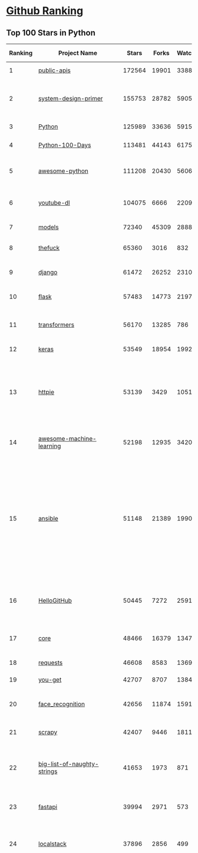 [Github Ranking](../README.md)
==========

## Top 100 Stars in Python

| Ranking | Project Name | Stars | Forks | Watcher | Language | Pull Requests | Open Issues | Vulnerabulities | Description | Create At | Last Commit |
| ------- | ------------ | ----- | ----- | -------- | ----------- | ----------- | ----------- | ------- | ------- | ------- | ------- | 
| 1 | [public-apis](https://github.com/public-apis/public-apis) | 172564 | 19901 | 3388 | Python | 6 | 0 | A collective list of free APIs | 2016-03-20T23:49:42Z | 2021-12-28T21:55:57Z | 
| 2 | [system-design-primer](https://github.com/donnemartin/system-design-primer) | 155753 | 28782 | 5905 | Python | 143 | 0 | Learn how to design large-scale systems. Prep for the system design interview.  Includes Anki flashcards. | 2017-02-26T16:15:28Z | 2021-12-28T21:39:24Z | 
| 3 | [Python](https://github.com/TheAlgorithms/Python) | 125989 | 33636 | 5915 | Python | 14 | 0 | All Algorithms implemented in Python | 2016-07-16T09:44:01Z | 2021-12-28T21:52:25Z | 
| 4 | [Python-100-Days](https://github.com/jackfrued/Python-100-Days) | 113481 | 44143 | 6175 | Python | 443 | 0 | Python - 100天从新手到大师 | 2018-03-01T16:05:52Z | 2021-12-28T21:25:38Z | 
| 5 | [awesome-python](https://github.com/vinta/awesome-python) | 111208 | 20430 | 5606 | Python | 6 | 0 | A curated list of awesome Python frameworks, libraries, software and resources | 2014-06-27T21:00:06Z | 2021-12-28T21:58:17Z | 
| 6 | [youtube-dl](https://github.com/ytdl-org/youtube-dl) | 104075 | 6666 | 2209 | Python | 4061 | 0 | Command-line program to download videos from YouTube.com and other video sites | 2010-10-31T14:35:07Z | 2021-12-28T21:45:42Z | 
| 7 | [models](https://github.com/tensorflow/models) | 72340 | 45309 | 2888 | Python | 1124 | 0 | Models and examples built with TensorFlow | 2016-02-05T01:15:20Z | 2021-12-28T20:28:46Z | 
| 8 | [thefuck](https://github.com/nvbn/thefuck) | 65360 | 3016 | 832 | Python | 186 | 0 | Magnificent app which corrects your previous console command. | 2015-04-08T15:08:04Z | 2021-12-28T21:51:09Z | 
| 9 | [django](https://github.com/django/django) | 61472 | 26252 | 2310 | Python | 0 | 0 | The Web framework for perfectionists with deadlines. | 2012-04-28T02:47:18Z | 2021-12-28T20:17:40Z | 
| 10 | [flask](https://github.com/pallets/flask) | 57483 | 14773 | 2197 | Python | 18 | 0 | The Python micro framework for building web applications. | 2010-04-06T11:11:59Z | 2021-12-28T18:35:49Z | 
| 11 | [transformers](https://github.com/huggingface/transformers) | 56170 | 13285 | 786 | Python | 327 | 0 | 🤗 Transformers: State-of-the-art Machine Learning for Pytorch, TensorFlow, and JAX. | 2018-10-29T13:56:00Z | 2021-12-28T21:27:41Z | 
| 12 | [keras](https://github.com/keras-team/keras) | 53549 | 18954 | 1992 | Python | 201 | 0 | Deep Learning for humans | 2015-03-28T00:35:42Z | 2021-12-28T15:02:09Z | 
| 13 | [httpie](https://github.com/httpie/httpie) | 53139 | 3429 | 1051 | Python | 95 | 0 | As easy as /aitch-tee-tee-pie/ 🥧 Modern, user-friendly command-line HTTP client for the API era. JSON support, colors, sessions, downloads, plugins & more. https://twitter.com/httpie | 2012-02-25T12:39:13Z | 2021-12-28T21:16:07Z | 
| 14 | [awesome-machine-learning](https://github.com/josephmisiti/awesome-machine-learning) | 52198 | 12935 | 3420 | Python | 0 | 0 | A curated list of awesome Machine Learning frameworks, libraries and software. | 2014-07-15T19:11:19Z | 2021-12-28T20:27:02Z | 
| 15 | [ansible](https://github.com/ansible/ansible) | 51148 | 21389 | 1990 | Python | 1071 | 0 | Ansible is a radically simple IT automation platform that makes your applications and systems easier to deploy and maintain. Automate everything from code deployment to network configuration to cloud management, in a language that approaches plain English, using SSH, with no agents to install on remote systems. https://docs.ansible.com. | 2012-03-06T14:58:02Z | 2021-12-28T21:50:29Z | 
| 16 | [HelloGitHub](https://github.com/521xueweihan/HelloGitHub) | 50445 | 7272 | 2591 | Python | 7 | 0 | :octocat: 分享 GitHub 上有趣、入门级的开源项目。Share interesting, entry-level open source projects on GitHub. | 2016-05-04T06:24:11Z | 2021-12-28T18:51:43Z | 
| 17 | [core](https://github.com/home-assistant/core) | 48466 | 16379 | 1347 | Python | 1111 | 0 | :house_with_garden: Open source home automation that puts local control and privacy first. | 2013-09-17T07:29:48Z | 2021-12-28T21:31:38Z | 
| 18 | [requests](https://github.com/psf/requests) | 46608 | 8583 | 1369 | Python | 176 | 0 | A simple, yet elegant, HTTP library. | 2011-02-13T18:38:17Z | 2021-12-28T18:36:03Z | 
| 19 | [you-get](https://github.com/soimort/you-get) | 42707 | 8707 | 1384 | Python | 0 | 0 | :arrow_double_down: Dumb downloader that scrapes the web | 2012-08-20T15:53:36Z | 2021-12-28T18:06:40Z | 
| 20 | [face_recognition](https://github.com/ageitgey/face_recognition) | 42656 | 11874 | 1591 | Python | 641 | 0 | The world's simplest facial recognition api for Python and the command line | 2017-03-03T21:52:39Z | 2021-12-28T20:22:00Z | 
| 21 | [scrapy](https://github.com/scrapy/scrapy) | 42407 | 9446 | 1811 | Python | 492 | 0 | Scrapy, a fast high-level web crawling & scraping framework for Python. | 2010-02-22T02:01:14Z | 2021-12-28T20:18:59Z | 
| 22 | [big-list-of-naughty-strings](https://github.com/minimaxir/big-list-of-naughty-strings) | 41653 | 1973 | 871 | Python | 54 | 0 | The Big List of Naughty Strings is a list of strings which have a high probability of causing issues when used as user-input data. | 2015-08-08T20:57:20Z | 2021-12-28T16:01:26Z | 
| 23 | [fastapi](https://github.com/tiangolo/fastapi) | 39994 | 2971 | 573 | Python | 847 | 0 | FastAPI framework, high performance, easy to learn, fast to code, ready for production | 2018-12-08T08:21:47Z | 2021-12-28T21:58:26Z | 
| 24 | [localstack](https://github.com/localstack/localstack) | 37896 | 2856 | 499 | Python | 299 | 0 | 💻  A fully functional local AWS cloud stack. Develop and test your cloud & Serverless apps offline! | 2016-10-25T23:48:03Z | 2021-12-28T21:24:27Z | 
| 25 | [funNLP](https://github.com/fighting41love/funNLP) | 35720 | 10341 | 1399 | Python | 16 | 0 | 中英文敏感词、语言检测、中外手机/电话归属地/运营商查询、名字推断性别、手机号抽取、身份证抽取、邮箱抽取、中日文人名库、中文缩写库、拆字词典、词汇情感值、停用词、反动词表、暴恐词表、繁简体转换、英文模拟中文发音、汪峰歌词生成器、职业名称词库、同义词库、反义词库、否定词库、汽车品牌词库、汽车零件词库、连续英文切割、各种中文词向量、公司名字大全、古诗词库、IT词库、财经词库、成语词库、地名词库、历史名人词库、诗词词库、医学词库、饮食词库、法律词库、汽车词库、动物词库、中文聊天语料、中文谣言数据、百度中文问答数据集、句子相似度匹配算法集合、bert资源、文本生成&摘要相关工具、cocoNLP信息抽取工具、国内电话号码正则匹配、清华大学XLORE:中英文跨语言百科知识图谱、清华大学人工智能技术系列报告、自然语言生成、NLU太难了系列、自动对联数据及机器人、用户名黑名单列表、罪名法务名词及分类模型、微信公众号语料、cs224n深度学习自然语言处理课程、中文手写汉字识别、中文自然语言处理 语料/数据集、变量命名神器、分词语料库+代码、任务型对话英文数据集、ASR 语音数据集 + 基于深度学习的中文语音识别系统、笑声检测器、Microsoft多语言数字/单位/如日期时间识别包、中华新华字典数据库及api(包括常用歇后语、成语、词语和汉字)、文档图谱自动生成、SpaCy 中文模型、Common Voice语音识别数据集新版、神经网络关系抽取、基于bert的命名实体识别、关键词(Keyphrase)抽取包pke、基于医疗领域知识图谱的问答系统、基于依存句法与语义角色标注的事件三元组抽取、依存句法分析4万句高质量标注数据、cnocr：用来做中文OCR的Python3包、中文人物关系知识图谱项目、中文nlp竞赛项目及代码汇总、中文字符数据、speech-aligner: 从“人声语音”及其“语言文本”产生音素级别时间对齐标注的工具、AmpliGraph: 知识图谱表示学习(Python)库：知识图谱概念链接预测、Scattertext 文本可视化(python)、语言/知识表示工具：BERT & ERNIE、中文对比英文自然语言处理NLP的区别综述、Synonyms中文近义词工具包、HarvestText领域自适应文本挖掘工具（新词发现-情感分析-实体链接等）、word2word：(Python)方便易用的多语言词-词对集：62种语言/3,564个多语言对、语音识别语料生成工具：从具有音频/字幕的在线视频创建自动语音识别(ASR)语料库、构建医疗实体识别的模型（包含词典和语料标注）、单文档非监督的关键词抽取、Kashgari中使用gpt-2语言模型、开源的金融投资数据提取工具、文本自动摘要库TextTeaser: 仅支持英文、人民日报语料处理工具集、一些关于自然语言的基本模型、基于14W歌曲知识库的问答尝试--功能包括歌词接龙and已知歌词找歌曲以及歌曲歌手歌词三角关系的问答、基于Siamese bilstm模型的相似句子判定模型并提供训练数据集和测试数据集、用Transformer编解码模型实现的根据Hacker News文章标题自动生成评论、用BERT进行序列标记和文本分类的模板代码、LitBank：NLP数据集——支持自然语言处理和计算人文学科任务的100部带标记英文小说语料、百度开源的基准信息抽取系统、虚假新闻数据集、Facebook: LAMA语言模型分析，提供Transformer-XL/BERT/ELMo/GPT预训练语言模型的统一访问接口、CommonsenseQA：面向常识的英文QA挑战、中文知识图谱资料、数据及工具、各大公司内部里大牛分享的技术文档 PDF 或者 PPT、自然语言生成SQL语句（英文）、中文NLP数据增强（EDA）工具、英文NLP数据增强工具 、基于医药知识图谱的智能问答系统、京东商品知识图谱、基于mongodb存储的军事领域知识图谱问答项目、基于远监督的中文关系抽取、语音情感分析、中文ULMFiT-情感分析-文本分类-语料及模型、一个拍照做题程序、世界各国大规模人名库、一个利用有趣中文语料库 qingyun 训练出来的中文聊天机器人、中文聊天机器人seqGAN、省市区镇行政区划数据带拼音标注、教育行业新闻语料库包含自动文摘功能、开放了对话机器人-知识图谱-语义理解-自然语言处理工具及数据、中文知识图谱：基于百度百科中文页面-抽取三元组信息-构建中文知识图谱、masr: 中文语音识别-提供预训练模型-高识别率、Python音频数据增广库、中文全词覆盖BERT及两份阅读理解数据、ConvLab：开源多域端到端对话系统平台、中文自然语言处理数据集、基于最新版本rasa搭建的对话系统、基于TensorFlow和BERT的管道式实体及关系抽取、一个小型的证券知识图谱/知识库、复盘所有NLP比赛的TOP方案、OpenCLaP：多领域开源中文预训练语言模型仓库、UER：基于不同语料+编码器+目标任务的中文预训练模型仓库、中文自然语言处理向量合集、基于金融-司法领域(兼有闲聊性质)的聊天机器人、g2pC：基于上下文的汉语读音自动标记模块、Zincbase 知识图谱构建工具包、诗歌质量评价/细粒度情感诗歌语料库、快速转化「中文数字」和「阿拉伯数字」、百度知道问答语料库、基于知识图谱的问答系统、jieba_fast 加速版的jieba、正则表达式教程、中文阅读理解数据集、基于BERT等最新语言模型的抽取式摘要提取、Python利用深度学习进行文本摘要的综合指南、知识图谱深度学习相关资料整理、维基大规模平行文本语料、StanfordNLP 0.2.0：纯Python版自然语言处理包、NeuralNLP-NeuralClassifier：腾讯开源深度学习文本分类工具、端到端的封闭域对话系统、中文命名实体识别：NeuroNER vs. BertNER、新闻事件线索抽取、2019年百度的三元组抽取比赛：“科学空间队”源码、基于依存句法的开放域文本知识三元组抽取和知识库构建、中文的GPT2训练代码、ML-NLP - 机器学习(Machine Learning)NLP面试中常考到的知识点和代码实现、nlp4han:中文自然语言处理工具集(断句/分词/词性标注/组块/句法分析/语义分析/NER/N元语法/HMM/代词消解/情感分析/拼写检查、XLM：Facebook的跨语言预训练语言模型、用基于BERT的微调和特征提取方法来进行知识图谱百度百科人物词条属性抽取、中文自然语言处理相关的开放任务-数据集-当前最佳结果、CoupletAI - 基于CNN+Bi-LSTM+Attention 的自动对对联系统、抽象知识图谱、MiningZhiDaoQACorpus - 580万百度知道问答数据挖掘项目、brat rapid annotation tool: 序列标注工具、大规模中文知识图谱数据：1.4亿实体、数据增强在机器翻译及其他nlp任务中的应用及效果、allennlp阅读理解:支持多种数据和模型、PDF表格数据提取工具 、 Graphbrain：AI开源软件库和科研工具，目的是促进自动意义提取和文本理解以及知识的探索和推断、简历自动筛选系统、基于命名实体识别的简历自动摘要、中文语言理解测评基准，包括代表性的数据集&基准模型&语料库&排行榜、树洞 OCR 文字识别 、从包含表格的扫描图片中识别表格和文字、语声迁移、Python口语自然语言处理工具集(英文)、 similarity：相似度计算工具包，java编写、海量中文预训练ALBERT模型 、Transformers 2.0 、基于大规模音频数据集Audioset的音频增强 、Poplar：网页版自然语言标注工具、图片文字去除，可用于漫画翻译 、186种语言的数字叫法库、Amazon发布基于知识的人-人开放领域对话数据集 、中文文本纠错模块代码、繁简体转换 、 Python实现的多种文本可读性评价指标、类似于人名/地名/组织机构名的命名体识别数据集 、东南大学《知识图谱》研究生课程(资料)、. 英文拼写检查库 、 wwsearch是企业微信后台自研的全文检索引擎、CHAMELEON：深度学习新闻推荐系统元架构 、 8篇论文梳理BERT相关模型进展与反思、DocSearch：免费文档搜索引擎、 LIDA：轻量交互式对话标注工具 、aili - the fastest in-memory index in the East 东半球最快并发索引 、知识图谱车音工作项目、自然语言生成资源大全 、中日韩分词库mecab的Python接口库、中文文本摘要/关键词提取、汉字字符特征提取器 (featurizer)，提取汉字的特征（发音特征、字形特征）用做深度学习的特征、中文生成任务基准测评 、中文缩写数据集、中文任务基准测评 - 代表性的数据集-基准(预训练)模型-语料库-baseline-工具包-排行榜、PySS3：面向可解释AI的SS3文本分类器机器可视化工具 、中文NLP数据集列表、COPE - 格律诗编辑程序、doccano：基于网页的开源协同多语言文本标注工具 、PreNLP：自然语言预处理库、简单的简历解析器，用来从简历中提取关键信息、用于中文闲聊的GPT2模型：GPT2-chitchat、基于检索聊天机器人多轮响应选择相关资源列表(Leaderboards、Datasets、Papers)、(Colab)抽象文本摘要实现集锦(教程 、词语拼音数据、高效模糊搜索工具、NLP数据增广资源集、微软对话机器人框架 、 GitHub Typo Corpus：大规模GitHub多语言拼写错误/语法错误数据集、TextCluster：短文本聚类预处理模块 Short text cluster、面向语音识别的中文文本规范化、BLINK：最先进的实体链接库、BertPunc：基于BERT的最先进标点修复模型、Tokenizer：快速、可定制的文本词条化库、中文语言理解测评基准，包括代表性的数据集、基准(预训练)模型、语料库、排行榜、spaCy 医学文本挖掘与信息提取 、 NLP任务示例项目代码集、 python拼写检查库、chatbot-list - 行业内关于智能客服、聊天机器人的应用和架构、算法分享和介绍、语音质量评价指标(MOSNet, BSSEval, STOI, PESQ, SRMR)、 用138GB语料训练的法文RoBERTa预训练语言模型 、BERT-NER-Pytorch：三种不同模式的BERT中文NER实验、无道词典 - 有道词典的命令行版本，支持英汉互查和在线查询、2019年NLP亮点回顾、 Chinese medical dialogue data 中文医疗对话数据集 、最好的汉字数字(中文数字)-阿拉伯数字转换工具、 基于百科知识库的中文词语多词义/义项获取与特定句子词语语义消歧、awesome-nlp-sentiment-analysis - 情感分析、情绪原因识别、评价对象和评价词抽取、LineFlow：面向所有深度学习框架的NLP数据高效加载器、中文医学NLP公开资源整理 、MedQuAD：(英文)医学问答数据集、将自然语言数字串解析转换为整数和浮点数、Transfer Learning in Natural Language Processing (NLP) 、面向语音识别的中文/英文发音辞典、Tokenizers：注重性能与多功能性的最先进分词器、CLUENER 细粒度命名实体识别 Fine Grained Named Entity Recognition、 基于BERT的中文命名实体识别、中文谣言数据库、NLP数据集/基准任务大列表、nlp相关的一些论文及代码, 包括主题模型、词向量(Word Embedding)、命名实体识别(NER)、文本分类(Text Classificatin)、文本生成(Text Generation)、文本相似性(Text Similarity)计算等，涉及到各种与nlp相关的算法，基于keras和tensorflow 、Python文本挖掘/NLP实战示例、 Blackstone：面向非结构化法律文本的spaCy pipeline和NLP模型通过同义词替换实现文本“变脸” 、中文 预训练 ELECTREA 模型: 基于对抗学习 pretrain Chinese Model 、albert-chinese-ner - 用预训练语言模型ALBERT做中文NER 、基于GPT2的特定主题文本生成/文本增广、开源预训练语言模型合集、多语言句向量包、编码、标记和实现：一种可控高效的文本生成方法、 英文脏话大列表 、attnvis：GPT2、BERT等transformer语言模型注意力交互可视化、CoVoST：Facebook发布的多语种语音-文本翻译语料库，包括11种语言(法语、德语、荷兰语、俄语、西班牙语、意大利语、土耳其语、波斯语、瑞典语、蒙古语和中文)的语音、文字转录及英文译文、Jiagu自然语言处理工具 - 以BiLSTM等模型为基础，提供知识图谱关系抽取 中文分词 词性标注 命名实体识别 情感分析 新词发现 关键词 文本摘要 文本聚类等功能、用unet实现对文档表格的自动检测，表格重建、NLP事件提取文献资源列表 、 金融领域自然语言处理研究资源大列表、CLUEDatasetSearch - 中英文NLP数据集：搜索所有中文NLP数据集，附常用英文NLP数据集 、medical_NER - 中文医学知识图谱命名实体识别 、(哈佛)讲因果推理的免费书、知识图谱相关学习资料/数据集/工具资源大列表、Forte：灵活强大的自然语言处理pipeline工具集 、Python字符串相似性算法库、PyLaia：面向手写文档分析的深度学习工具包、TextFooler：针对文本分类/推理的对抗文本生成模块、Haystack：灵活、强大的可扩展问答(QA)框架、中文关键短语抽取工具 | 2018-08-21T11:20:39Z | 2021-12-28T17:37:18Z | 
| 26 | [PayloadsAllTheThings](https://github.com/swisskyrepo/PayloadsAllTheThings) | 33130 | 9093 | 1494 | Python | 0 | 0 | A list of useful payloads and bypass for Web Application Security and Pentest/CTF | 2016-10-18T07:29:07Z | 2021-12-28T21:45:54Z | 
| 27 | [shadowsocks](https://github.com/shadowsocks/shadowsocks) | 33090 | 19437 | 2112 | Python | 0 | 0 | None | 2012-04-20T13:10:49Z | 2021-12-28T07:34:26Z | 
| 28 | [interview_internal_reference](https://github.com/0voice/interview_internal_reference) | 33066 | 8972 | 1509 | Python | 26 | 0 | 2021年最新总结，阿里，腾讯，百度，美团，头条等技术面试题目，以及答案，专家出题人分析汇总。 | 2019-06-10T06:54:19Z | 2021-12-28T16:53:53Z | 
| 29 | [AiLearning](https://github.com/apachecn/AiLearning) | 32420 | 10675 | 1712 | Python | 3 | 0 | AiLearning: 机器学习 - MachineLearning - ML、深度学习 - DeepLearning - DL、自然语言处理 NLP | 2017-02-25T08:53:02Z | 2021-12-28T16:51:49Z | 
| 30 | [Real-Time-Voice-Cloning](https://github.com/CorentinJ/Real-Time-Voice-Cloning) | 32339 | 5889 | 795 | Python | 14 | 0 | Clone a voice in 5 seconds to generate arbitrary speech in real-time | 2019-05-26T08:56:15Z | 2021-12-28T21:43:12Z | 
| 31 | [pandas](https://github.com/pandas-dev/pandas) | 32131 | 13680 | 1108 | Python | 3300 | 0 | Flexible and powerful data analysis / manipulation library for Python, providing labeled data structures similar to R data.frame objects, statistical functions, and much more | 2010-08-24T01:37:33Z | 2021-12-28T21:53:22Z | 
| 32 | [rich](https://github.com/willmcgugan/rich) | 31853 | 1038 | 515 | Python | 24 | 0 | Rich is a Python library for rich text and beautiful formatting in the terminal. | 2019-11-10T15:28:09Z | 2021-12-28T21:52:48Z | 
| 33 | [openpilot](https://github.com/commaai/openpilot) | 31820 | 5886 | 1302 | Python | 104 | 0 | openpilot is an open source driver assistance system. openpilot performs the functions of Automated Lane Centering and Adaptive Cruise Control for over 150 supported car makes and models. | 2016-11-24T01:33:30Z | 2021-12-28T20:46:09Z | 
| 34 | [Deep-Learning-Papers-Reading-Roadmap](https://github.com/floodsung/Deep-Learning-Papers-Reading-Roadmap) | 31444 | 6742 | 2145 | Python | 43 | 0 | Deep Learning papers reading roadmap for anyone who are eager to learn this amazing tech! | 2016-10-14T11:49:48Z | 2021-12-28T20:27:28Z | 
| 35 | [XX-Net](https://github.com/XX-net/XX-Net) | 30985 | 7811 | 1724 | Python | 7734 | 0 | A proxy tool to bypass GFW. | 2015-01-15T09:35:51Z | 2021-12-28T11:52:41Z | 
| 36 | [DeepFaceLab](https://github.com/iperov/DeepFaceLab) | 30444 | 6878 | 976 | Python | 368 | 0 | DeepFaceLab is the leading software for creating deepfakes. | 2018-06-04T13:10:00Z | 2021-12-28T20:57:39Z | 
| 37 | [12306](https://github.com/testerSunshine/12306) | 30354 | 9426 | 858 | Python | 206 | 0 | 12306智能刷票，订票 | 2017-05-17T12:23:40Z | 2021-12-28T18:00:50Z | 
| 38 | [sentry](https://github.com/getsentry/sentry) | 29765 | 3314 | 669 | Python | 303 | 0 | Sentry is cross-platform application monitoring, with a focus on error reporting. | 2010-08-30T22:06:41Z | 2021-12-28T21:12:16Z | 
| 39 | [d2l-zh](https://github.com/d2l-ai/d2l-zh) | 29341 | 6913 | 923 | Python | 0 | 0 | 《动手学深度学习》：面向中文读者、能运行、可讨论。中英文版被55个国家的300所大学用于教学。 | 2017-08-23T04:40:24Z | 2021-12-28T19:51:54Z | 
| 40 | [certbot](https://github.com/certbot/certbot) | 28563 | 3174 | 800 | Python | 527 | 0 | Certbot is EFF's tool to obtain certs from Let's Encrypt and (optionally) auto-enable HTTPS on your server.  It can also act as a client for any other CA that uses the ACME protocol. | 2014-11-12T02:52:20Z | 2021-12-28T14:56:03Z | 
| 41 | [cheat.sh](https://github.com/chubin/cheat.sh) | 27862 | 1396 | 553 | Python | 84 | 0 | the only cheat sheet you need | 2017-05-07T21:40:56Z | 2021-12-28T20:00:33Z | 
| 42 | [wtfpython](https://github.com/satwikkansal/wtfpython) | 27820 | 2336 | 761 | Python | 41 | 0 | What the f*ck Python? 😱 | 2017-08-28T20:22:19Z | 2021-12-28T18:20:36Z | 
| 43 | [jieba](https://github.com/fxsjy/jieba) | 27627 | 6443 | 1297 | Python | 581 | 0 | 结巴中文分词 | 2012-09-29T07:52:01Z | 2021-12-28T14:37:30Z | 
| 44 | [python-cheatsheet](https://github.com/gto76/python-cheatsheet) | 26761 | 4905 | 963 | Python | 4 | 0 | Comprehensive Python Cheatsheet | 2018-01-25T04:16:53Z | 2021-12-28T21:58:41Z | 
| 45 | [mitmproxy](https://github.com/mitmproxy/mitmproxy) | 25572 | 3159 | 604 | Python | 239 | 0 | An interactive TLS-capable intercepting HTTP proxy for penetration testers and software developers. | 2010-02-16T04:10:13Z | 2021-12-28T20:05:29Z | 
| 46 | [Detectron](https://github.com/facebookresearch/Detectron) | 24889 | 5413 | 979 | Python | 300 | 0 | FAIR's research platform for object detection research, implementing popular algorithms like Mask R-CNN and RetinaNet. | 2017-10-05T17:32:00Z | 2021-12-28T08:55:35Z | 
| 47 | [HanLP](https://github.com/hankcs/HanLP) | 24708 | 6566 | 1145 | Python | 3 | 0 | Natural Language Processing for the next decade. Tokenization, Part-of-Speech Tagging, Named Entity Recognition, Syntactic & Semantic Dependency Parsing, Document Classification | 2014-10-09T06:36:16Z | 2021-12-28T16:00:03Z | 
| 48 | [Python](https://github.com/geekcomputers/Python) | 24396 | 10580 | 2493 | Python | 139 | 0 | My Python Examples | 2011-11-30T09:04:08Z | 2021-12-28T18:19:57Z | 
| 49 | [interactive-coding-challenges](https://github.com/donnemartin/interactive-coding-challenges) | 24381 | 3955 | 971 | Python | 33 | 0 | 120+ interactive Python coding interview challenges (algorithms and data structures).  Includes Anki flashcards. | 2015-04-28T21:36:39Z | 2021-12-28T21:22:47Z | 
| 50 | [airflow](https://github.com/apache/airflow) | 24183 | 9799 | 724 | Python | 811 | 0 | Apache Airflow - A platform to programmatically author, schedule, and monitor workflows | 2015-04-13T18:04:58Z | 2021-12-28T21:25:31Z | 
| 51 | [black](https://github.com/psf/black) | 24080 | 1552 | 202 | Python | 339 | 0 | The uncompromising Python code formatter | 2018-03-14T19:54:45Z | 2021-12-28T21:38:52Z | 
| 52 | [linux-insides](https://github.com/0xAX/linux-insides) | 24000 | 2797 | 1324 | Python | 41 | 0 | A little bit about a linux kernel | 2015-01-03T18:44:57Z | 2021-12-28T12:39:40Z | 
| 53 | [YouCompleteMe](https://github.com/ycm-core/YouCompleteMe) | 23547 | 2738 | 585 | Python | 28 | 0 | A code-completion engine for Vim | 2012-04-16T03:12:14Z | 2021-12-28T13:48:36Z | 
| 54 | [pytorch-tutorial](https://github.com/yunjey/pytorch-tutorial) | 22581 | 6953 | 606 | Python | 62 | 0 | PyTorch Tutorial for Deep Learning Researchers | 2017-03-10T07:41:47Z | 2021-12-28T17:52:39Z | 
| 55 | [pipenv](https://github.com/pypa/pipenv) | 22554 | 1694 | 366 | Python | 524 | 0 |  Python Development Workflow for Humans. | 2017-01-20T00:44:02Z | 2021-12-28T19:33:42Z | 
| 56 | [django-rest-framework](https://github.com/encode/django-rest-framework) | 22470 | 5993 | 627 | Python | 106 | 0 | Web APIs for Django. 🎸 | 2011-03-02T17:13:56Z | 2021-12-28T21:49:34Z | 
| 57 | [sqlmap](https://github.com/sqlmapproject/sqlmap) | 22021 | 4625 | 1049 | Python | 46 | 0 | Automatic SQL injection and database takeover tool | 2012-06-26T09:52:15Z | 2021-12-28T20:44:12Z | 
| 58 | [spaCy](https://github.com/explosion/spaCy) | 22020 | 3666 | 565 | Python | 90 | 0 | 💫 Industrial-strength Natural Language Processing (NLP) in Python | 2014-07-03T15:15:40Z | 2021-12-28T21:27:17Z | 
| 59 | [ItChat](https://github.com/littlecodersh/ItChat) | 21961 | 5194 | 911 | Python | 231 | 0 | A complete and graceful API for Wechat. 微信个人号接口、微信机器人及命令行微信，三十行即可自定义个人号机器人。 | 2016-01-19T07:49:48Z | 2021-12-28T20:31:57Z | 
| 60 | [Depix](https://github.com/beurtschipper/Depix) | 21017 | 2510 | 392 | Python | 0 | 0 | Recovers passwords from pixelized screenshots | 2020-12-06T12:39:08Z | 2021-12-28T16:39:14Z | 
| 61 | [tqdm](https://github.com/tqdm/tqdm) | 20725 | 1060 | 196 | Python | 265 | 0 | A Fast, Extensible Progress Bar for Python and CLI | 2015-06-03T13:13:14Z | 2021-12-28T17:19:34Z | 
| 62 | [python-fire](https://github.com/google/python-fire) | 20670 | 1230 | 377 | Python | 97 | 0 | Python Fire is a library for automatically generating command line interfaces (CLIs) from absolutely any Python object. | 2017-02-21T21:35:07Z | 2021-12-28T21:58:31Z | 
| 63 | [ML-From-Scratch](https://github.com/eriklindernoren/ML-From-Scratch) | 20639 | 4081 | 965 | Python | 28 | 0 | Machine Learning From Scratch. Bare bones NumPy implementations of machine learning models and algorithms with a focus on accessibility. Aims to cover everything from linear regression to deep learning. | 2017-02-05T12:11:23Z | 2021-12-28T20:28:57Z | 
| 64 | [tornado](https://github.com/tornadoweb/tornado) | 20343 | 5429 | 1013 | Python | 213 | 0 | Tornado is a Python web framework and asynchronous networking library, originally developed at FriendFeed. | 2009-09-09T04:55:16Z | 2021-12-28T21:00:27Z | 
| 65 | [yolov5](https://github.com/ultralytics/yolov5) | 20291 | 7111 | 269 | Python | 210 | 0 | YOLOv5 🚀 in PyTorch > ONNX > CoreML > TFLite | 2020-05-18T03:45:11Z | 2021-12-28T20:44:11Z | 
| 66 | [redash](https://github.com/getredash/redash) | 20201 | 3544 | 588 | Python | 465 | 0 | Make Your Company Data Driven. Connect to any data source, easily visualize, dashboard and share your data. | 2013-10-28T13:19:39Z | 2021-12-28T09:36:47Z | 
| 67 | [algo](https://github.com/wangzheng0822/algo) | 20166 | 6496 | 850 | Python | 97 | 0 | 数据结构和算法必知必会的50个代码实现 | 2018-09-24T05:33:46Z | 2021-12-28T15:29:40Z | 
| 68 | [algorithms](https://github.com/keon/algorithms) | 20154 | 4137 | 643 | Python | 52 | 0 | Minimal examples of data structures and algorithms in Python | 2016-11-17T22:32:08Z | 2021-12-28T15:42:31Z | 
| 69 | [devops-exercises](https://github.com/bregman-arie/devops-exercises) | 20021 | 4095 | 637 | Python | 12 | 0 | Linux, Jenkins, AWS, SRE, Prometheus, Docker, Python, Ansible, Git, Kubernetes, Terraform, OpenStack, SQL, NoSQL, Azure, GCP, DNS, Elastic, Network, Virtualization. DevOps Interview Questions | 2019-10-03T17:31:21Z | 2021-12-28T20:39:56Z | 
| 70 | [glances](https://github.com/nicolargo/glances) | 19703 | 1266 | 495 | Python | 207 | 0 | Glances an Eye on your system. A top/htop alternative for GNU/Linux, BSD, Mac OS and Windows operating systems. | 2011-12-04T08:49:15Z | 2021-12-28T19:54:14Z | 
| 71 | [NLP-progress](https://github.com/sebastianruder/NLP-progress) | 19544 | 3342 | 1269 | Python | 29 | 0 | Repository to track the progress in Natural Language Processing (NLP), including the datasets and the current state-of-the-art for the most common NLP tasks. | 2018-06-22T17:43:55Z | 2021-12-28T16:48:49Z | 
| 72 | [hosts](https://github.com/StevenBlack/hosts) | 19436 | 1729 | 576 | Python | 31 | 0 | 🔒 Consolidating and extending hosts files from several well-curated sources. Optionally pick extensions for porn, social media, and other categories. | 2012-04-12T20:22:50Z | 2021-12-28T21:02:48Z | 
| 73 | [CheatSheetSeries](https://github.com/OWASP/CheatSheetSeries) | 19390 | 2719 | 514 | Python | 35 | 0 | The OWASP Cheat Sheet Series was created to provide a concise collection of high value information on specific application security topics. | 2018-12-21T14:26:43Z | 2021-12-28T21:07:46Z | 
| 74 | [numpy](https://github.com/numpy/numpy) | 19184 | 6327 | 558 | Python | 2035 | 0 | The fundamental package for scientific computing with Python. | 2010-09-13T23:02:39Z | 2021-12-28T19:14:43Z | 
| 75 | [cascadia-code](https://github.com/microsoft/cascadia-code) | 18760 | 625 | 232 | Python | 62 | 0 | This is a fun, new monospaced font that includes programming ligatures and is designed to enhance the modern look and feel of the Windows Terminal. | 2019-07-10T22:50:20Z | 2021-12-28T18:57:49Z | 
| 76 | [macOS-Security-and-Privacy-Guide](https://github.com/drduh/macOS-Security-and-Privacy-Guide) | 18710 | 1343 | 769 | Python | 10 | 0 | Guide to securing and improving privacy on macOS | 2015-08-31T03:36:35Z | 2021-12-28T18:48:16Z | 
| 77 | [ray](https://github.com/ray-project/ray) | 18642 | 3143 | 417 | Python | 1824 | 0 | An open source framework that provides a simple, universal API for building distributed applications. Ray is packaged with RLlib, a scalable reinforcement learning library, and Tune, a scalable hyperparameter tuning library. | 2016-10-25T19:38:30Z | 2021-12-28T20:19:37Z | 
| 78 | [celery](https://github.com/celery/celery) | 18419 | 4173 | 478 | Python | 443 | 0 | Distributed Task Queue (development branch) | 2009-04-24T11:31:24Z | 2021-12-28T19:15:33Z | 
| 79 | [PaddleOCR](https://github.com/PaddlePaddle/PaddleOCR) | 18344 | 3748 | 327 | Python | 914 | 0 | Awesome multilingual OCR toolkits based on PaddlePaddle (practical ultra lightweight OCR system, support 80+ languages recognition, provide data annotation and synthesis tools, support training and deployment among server, mobile, embedded and IoT devices) | 2020-05-08T10:38:16Z | 2021-12-28T17:32:31Z | 
| 80 | [spleeter](https://github.com/deezer/spleeter) | 18240 | 1954 | 375 | Python | 106 | 0 | Deezer source separation library including pretrained models. | 2019-09-26T15:40:46Z | 2021-12-28T21:53:38Z | 
| 81 | [locust](https://github.com/locustio/locust) | 17807 | 2316 | 438 | Python | 21 | 0 | Scalable user load testing tool written in Python | 2011-02-17T11:08:03Z | 2021-12-28T19:38:23Z | 
| 82 | [mmdetection](https://github.com/open-mmlab/mmdetection) | 17753 | 6386 | 350 | Python | 367 | 0 | OpenMMLab Detection Toolbox and Benchmark | 2018-08-22T07:06:06Z | 2021-12-28T15:43:21Z | 
| 83 | [jumpserver](https://github.com/jumpserver/jumpserver) | 17618 | 4471 | 645 | Python | 205 | 0 | JumpServer 是全球首款开源的堡垒机，是符合 4A 的专业运维安全审计系统。 | 2014-07-04T03:54:59Z | 2021-12-28T19:17:50Z | 
| 84 | [examples](https://github.com/pytorch/examples) | 17569 | 8215 | 399 | Python | 251 | 0 | A set of examples around pytorch in Vision, Text, Reinforcement Learning, etc. | 2016-08-24T03:12:48Z | 2021-12-28T17:23:20Z | 
| 85 | [Paddle](https://github.com/PaddlePaddle/Paddle) | 17338 | 4217 | 735 | Python | 1975 | 0 | PArallel Distributed Deep LEarning: Machine Learning Framework from Industrial Practice （『飞桨』核心框架，深度学习&机器学习高性能单机、分布式训练和跨平台部署） | 2016-08-15T06:59:08Z | 2021-12-28T15:57:12Z | 
| 86 | [python-telegram-bot](https://github.com/python-telegram-bot/python-telegram-bot) | 17297 | 3727 | 600 | Python | 25 | 0 | We have made you a wrapper you can't refuse | 2015-07-07T15:30:39Z | 2021-12-28T14:48:55Z | 
| 87 | [magenta](https://github.com/magenta/magenta) | 17286 | 3576 | 795 | Python | 292 | 0 | Magenta: Music and Art Generation with Machine Intelligence | 2016-05-05T20:10:40Z | 2021-12-28T16:37:44Z | 
| 88 | [streamlit](https://github.com/streamlit/streamlit) | 17042 | 1531 | 253 | Python | 505 | 0 | Streamlit — The fastest way to build data apps in Python | 2019-08-24T00:14:52Z | 2021-12-28T15:59:50Z | 
| 89 | [Awesome-Linux-Software](https://github.com/luong-komorebi/Awesome-Linux-Software) | 16961 | 1732 | 538 | Python | 13 | 0 | A list of awesome applications, software, tools and other materials for Linux distros.  | 2016-08-06T13:16:29Z | 2021-12-28T18:38:03Z | 
| 90 | [pytorch-lightning](https://github.com/PyTorchLightning/pytorch-lightning) | 16723 | 2048 | 221 | Python | 368 | 0 | The lightweight PyTorch wrapper for high-performance AI research. Scale your models, not the boilerplate. | 2019-03-31T00:45:57Z | 2021-12-28T16:06:06Z | 
| 91 | [pytorch-CycleGAN-and-pix2pix](https://github.com/junyanz/pytorch-CycleGAN-and-pix2pix) | 16562 | 4993 | 342 | Python | 359 | 0 | Image-to-Image Translation in PyTorch | 2017-04-18T10:33:05Z | 2021-12-28T19:41:53Z | 
| 92 | [wttr.in](https://github.com/chubin/wttr.in) | 16400 | 793 | 203 | Python | 168 | 0 | :partly_sunny: The right way to check the weather | 2015-12-26T21:03:43Z | 2021-12-28T20:14:50Z | 
| 93 | [labelImg](https://github.com/tzutalin/labelImg) | 16175 | 5081 | 360 | Python | 286 | 0 | 🖍️ LabelImg is a graphical image annotation tool and label object bounding boxes in images | 2015-09-17T01:33:59Z | 2021-12-28T18:01:14Z | 
| 94 | [professional-programming](https://github.com/charlax/professional-programming) | 15961 | 1451 | 555 | Python | 0 | 0 | A collection of full-stack resources for programmers. | 2015-11-07T05:07:52Z | 2021-12-28T16:08:04Z | 
| 95 | [reddit](https://github.com/reddit-archive/reddit) | 15923 | 2887 | 765 | Python | 0 | 0 | historical code from reddit.com | 2008-06-18T23:30:53Z | 2021-12-28T20:24:52Z | 
| 96 | [bokeh](https://github.com/bokeh/bokeh) | 15837 | 3856 | 461 | Python | 688 | 0 | Interactive Data Visualization in the browser, from  Python | 2012-03-26T15:40:01Z | 2021-12-28T11:24:58Z | 
| 97 | [diagrams](https://github.com/mingrammer/diagrams) | 15804 | 891 | 272 | Python | 177 | 0 | :art: Diagram as Code for prototyping cloud system architectures | 2020-02-02T15:23:24Z | 2021-12-28T18:03:52Z | 
| 98 | [jax](https://github.com/google/jax) | 15714 | 1439 | 255 | Python | 792 | 0 | Composable transformations of Python+NumPy programs: differentiate, vectorize, JIT to GPU/TPU, and more | 2018-10-25T21:25:02Z | 2021-12-28T21:05:59Z | 
| 99 | [sanic](https://github.com/sanic-org/sanic) | 15687 | 1402 | 422 | Python | 36 | 0 | Next generation Python web server/framework \| Build fast. Run fast. | 2016-05-26T04:38:22Z | 2021-12-28T19:47:52Z | 
| 100 | [dash](https://github.com/plotly/dash) | 15649 | 1616 | 395 | Python | 531 | 0 | Analytical Web Apps for Python, R, Julia, and Jupyter. No JavaScript Required. | 2015-04-10T01:53:08Z | 2021-12-28T18:10:37Z | 

